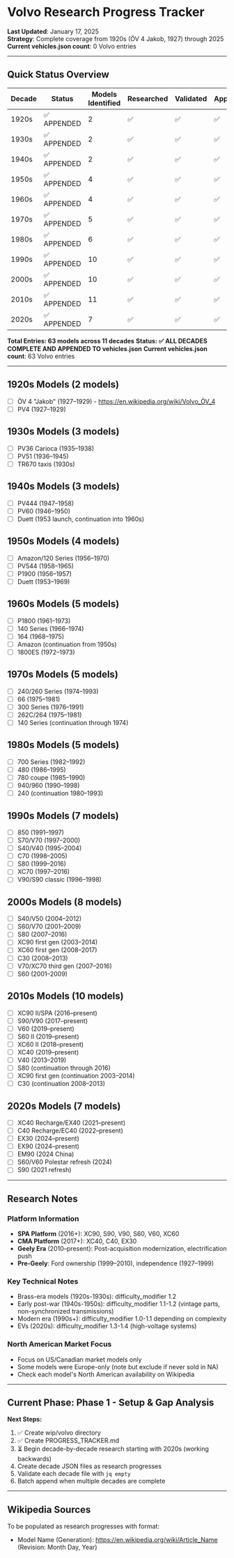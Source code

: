 # Volvo Research Progress Tracker

**Last Updated**: January 17, 2025  
**Strategy**: Complete coverage from 1920s (ÖV 4 Jakob, 1927) through 2025  
**Current vehicles.json count**: 0 Volvo entries

---

## Quick Status Overview

| Decade | Status | Models Identified | Researched | Validated | Appended |
|--------|--------|-------------------|------------|-----------|----------|
| 1920s  | ✅ APPENDED | 2 | ✅ | ✅ | ✅ |
| 1930s  | ✅ APPENDED | 2 | ✅ | ✅ | ✅ |
| 1940s  | ✅ APPENDED | 2 | ✅ | ✅ | ✅ |
| 1950s  | ✅ APPENDED | 4 | ✅ | ✅ | ✅ |
| 1960s  | ✅ APPENDED | 4 | ✅ | ✅ | ✅ |
| 1970s  | ✅ APPENDED | 5 | ✅ | ✅ | ✅ |
| 1980s  | ✅ APPENDED | 6 | ✅ | ✅ | ✅ |
| 1990s  | ✅ APPENDED | 10 | ✅ | ✅ | ✅ |
| 2000s  | ✅ APPENDED | 10 | ✅ | ✅ | ✅ |
| 2010s  | ✅ APPENDED | 11 | ✅ | ✅ | ✅ |
| 2020s  | ✅ APPENDED | 7 | ✅ | ✅ | ✅ |

**Total Entries: 63 models across 11 decades**
**Status: ✅ ALL DECADES COMPLETE AND APPENDED TO vehicles.json**
**Current vehicles.json count**: 63 Volvo entries

---

## 1920s Models (2 models)
- [ ] ÖV 4 "Jakob" (1927–1929) - https://en.wikipedia.org/wiki/Volvo_ÖV_4
- [ ] PV4 (1927–1929)

## 1930s Models (3 models)
- [ ] PV36 Carioca (1935–1938)
- [ ] PV51 (1936–1945)
- [ ] TR670 taxis (1930s)

## 1940s Models (3 models)
- [ ] PV444 (1947–1958)
- [ ] PV60 (1946–1950)
- [ ] Duett (1953 launch, continuation into 1960s)

## 1950s Models (4 models)
- [ ] Amazon/120 Series (1956–1970)
- [ ] PV544 (1958–1965)
- [ ] P1900 (1956–1957)
- [ ] Duett (1953–1969)

## 1960s Models (5 models)
- [ ] P1800 (1961–1973)
- [ ] 140 Series (1966–1974)
- [ ] 164 (1968–1975)
- [ ] Amazon (continuation from 1950s)
- [ ] 1800ES (1972–1973)

## 1970s Models (5 models)
- [ ] 240/260 Series (1974–1993)
- [ ] 66 (1975–1981)
- [ ] 300 Series (1976–1991)
- [ ] 262C/264 (1975–1981)
- [ ] 140 Series (continuation through 1974)

## 1980s Models (5 models)
- [ ] 700 Series (1982–1992)
- [ ] 480 (1986–1995)
- [ ] 780 coupe (1985–1990)
- [ ] 940/960 (1990–1998)
- [ ] 240 (continuation 1980–1993)

## 1990s Models (7 models)
- [ ] 850 (1991–1997)
- [ ] S70/V70 (1997–2000)
- [ ] S40/V40 (1995–2004)
- [ ] C70 (1998–2005)
- [ ] S80 (1999–2016)
- [ ] XC70 (1997–2016)
- [ ] V90/S90 classic (1996–1998)

## 2000s Models (8 models)
- [ ] S40/V50 (2004–2012)
- [ ] S60/V70 (2001–2009)
- [ ] S80 (2007–2016)
- [ ] XC90 first gen (2003–2014)
- [ ] XC60 first gen (2008–2017)
- [ ] C30 (2008–2013)
- [ ] V70/XC70 third gen (2007–2016)
- [ ] S60 (2001–2009)

## 2010s Models (10 models)
- [ ] XC90 II/SPA (2016–present)
- [ ] S90/V90 (2017–present)
- [ ] V60 (2019–present)
- [ ] S60 II (2019–present)
- [ ] XC60 II (2018–present)
- [ ] XC40 (2019–present)
- [ ] V40 (2013–2019)
- [ ] S80 (continuation through 2016)
- [ ] XC90 first gen (continuation 2003–2014)
- [ ] C30 (continuation 2008–2013)

## 2020s Models (7 models)
- [ ] XC40 Recharge/EX40 (2021–present)
- [ ] C40 Recharge/EC40 (2022–present)
- [ ] EX30 (2024–present)
- [ ] EX90 (2024–present)
- [ ] EM90 (2024 China)
- [ ] S60/V60 Polestar refresh (2024)
- [ ] S90 (2021 refresh)

---

## Research Notes

### Platform Information
- **SPA Platform** (2016+): XC90, S90, V90, S60, V60, XC60
- **CMA Platform** (2017+): XC40, C40, EX30
- **Geely Era** (2010–present): Post-acquisition modernization, electrification push
- **Pre-Geely**: Ford ownership (1999–2010), independence (1927–1999)

### Key Technical Notes
- Brass-era models (1920s-1930s): difficulty_modifier 1.2
- Early post-war (1940s-1950s): difficulty_modifier 1.1-1.2 (vintage parts, non-synchronized transmissions)
- Modern era (1990s+): difficulty_modifier 1.0-1.1 depending on complexity
- EVs (2020s): difficulty_modifier 1.3-1.4 (high-voltage systems)

### North American Market Focus
- Focus on US/Canadian market models only
- Some models were Europe-only (note but exclude if never sold in NA)
- Check each model's North American availability on Wikipedia

---

## Current Phase: Phase 1 - Setup & Gap Analysis

**Next Steps:**
1. ✅ Create wip/volvo directory
2. ✅ Create PROGRESS_TRACKER.md
3. ⏳ Begin decade-by-decade research starting with 2020s (working backwards)
4. Create decade JSON files as research progresses
5. Validate each decade file with `jq empty`
6. Batch append when multiple decades are complete

---

## Wikipedia Sources

To be populated as research progresses with format:
- Model Name (Generation): https://en.wikipedia.org/wiki/Article_Name (Revision: Month Day, Year)

